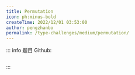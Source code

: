 ```yaml
---
title: Permutation
icon: ph:minus-bold
createTime: 2022/12/01 03:53:00
author: pengzhanbo
permalink: /type-challenges/medium/permutation/
---
```


::: info 题目
Github: []()

```ts

```

:::
